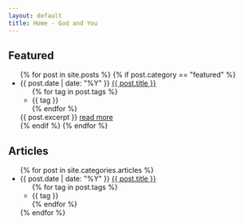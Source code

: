 ```yaml
---
layout: default
title: Home - God and You
---
```


<h2 class="post_title">Featured</h2>

<ul class="posts">
    {% for post in site.posts %}
      {% if post.category == "featured" %}
        <li>
	<span class="date">{{ post.date | date: "%Y" }}</span>
	<a class="link_title" href="{{ post.url }}">{{ post.title }}</a>
	<ul class="tags">
	  {% for tag in post.tags %}
	    <li>{{ tag }}</li>
	  {% endfor %}
	</ul>
	<div>
          {{ post.excerpt }}
	  <a class="moreLink" href="{{ post.url }}">read more</a>
	</div>
	</li>
      {% endif %}
    {% endfor %}
</ul>

<h2 class="post_title">Articles</h2>

<ul class="posts">
  {% for post in site.categories.articles %}
    <li>
      <span class="date">{{ post.date | date: "%Y" }}</span>
      <a class="link_title" href="{{ post.url }}">{{ post.title }}</a>
      <ul class="tags">
        {% for tag in post.tags %}
	  <li>{{ tag }}</li>
        {% endfor %}
      </ul>
    </li>
  {% endfor %}
</ul>

